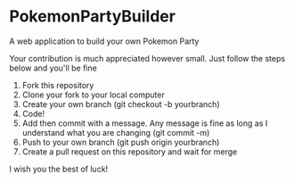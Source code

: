 # PokemonPartyBuilder
A web application to build your own Pokemon Party

Your contribution is much appreciated however small. Just follow the steps below and you'll be fine
  1. Fork this repository
  2. Clone your fork to your local computer
  3. Create your own branch (git checkout -b yourbranch)
  4. Code!
  5. Add then commit with a message. Any message is fine as long as I understand what you are changing (git commit -m)
  6. Push to your own branch (git push origin yourbranch)
  7. Create a pull request on this repository and wait for merge

I wish you the best of luck!
